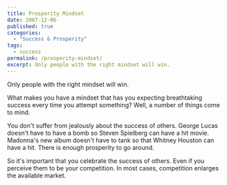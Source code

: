 ```yaml
---
title: Prosperity Mindset
date: 2007-12-06
published: true
categories:
  - "Success & Prosperity"
tags:
  - success
permalink: /prosperity-mindset/
excerpt: Only people with the right mindset will win.
---
```

Only people with the right mindset will win.

What makes you have a mindset that has you expecting breathtaking success every time you attempt something?  Well, a number of things come to mind.

You don't suffer from jealously about the success of others. George Lucas doesn't have to have a bomb so Steven Spielberg can have a hit movie. Madonna's new album doesn't have to tank so that Whitney Houston can have a hit. There is enough prosperity to go around.

So it's important that you celebrate the success of others. Even if you perceive them to be your competition. In most cases, competition enlarges the available market.